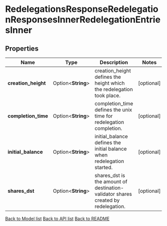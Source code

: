 # RedelegationsResponseRedelegationResponsesInnerRedelegationEntriesInner

## Properties

Name | Type | Description | Notes
------------ | ------------- | ------------- | -------------
**creation_height** | Option<**String**> | creation_height  defines the height which the redelegation took place. | [optional]
**completion_time** | Option<**String**> | completion_time defines the unix time for redelegation completion. | [optional]
**initial_balance** | Option<**String**> | initial_balance defines the initial balance when redelegation started. | [optional]
**shares_dst** | Option<**String**> | shares_dst is the amount of destination-validator shares created by redelegation. | [optional]

[Back to Model list](../README.md#documentation-for-models) [Back to API list](../README.md#documentation-for-api-endpoints) [Back to README](../README.md)


